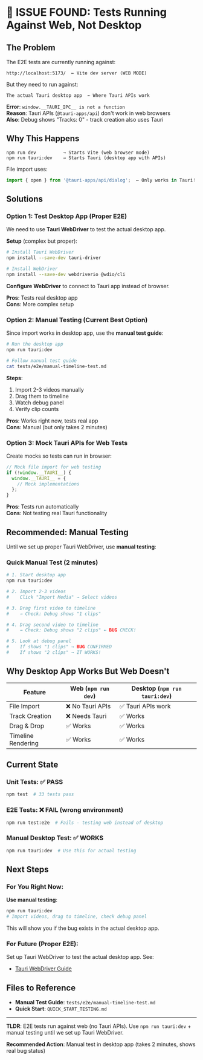 # 🚨 ISSUE FOUND: Tests Running Against Web, Not Desktop

## The Problem

The E2E tests are currently running against:

```
http://localhost:5173/  ← Vite dev server (WEB MODE)
```

But they need to run against:

```
The actual Tauri desktop app  ← Where Tauri APIs work
```

**Error**: `window.__TAURI_IPC__ is not a function`  
**Reason**: Tauri APIs (`@tauri-apps/api`) don't work in web browsers  
**Also**: Debug shows "Tracks: 0" - track creation also uses Tauri

## Why This Happens

```
npm run dev          → Starts Vite (web browser mode)
npm run tauri:dev    → Starts Tauri (desktop app with APIs)
```

File import uses:

```typescript
import { open } from '@tauri-apps/api/dialog';  ← Only works in Tauri!
```

## Solutions

### Option 1: Test Desktop App (Proper E2E)

We need to use **Tauri WebDriver** to test the actual desktop app.

**Setup** (complex but proper):

```bash
# Install Tauri WebDriver
npm install --save-dev tauri-driver

# Install WebDriver
npm install --save-dev webdriverio @wdio/cli
```

**Configure WebDriver** to connect to Tauri app instead of browser.

**Pros**: Tests real desktop app  
**Cons**: More complex setup

### Option 2: Manual Testing (Current Best Option)

Since import works in desktop app, use the **manual test guide**:

```bash
# Run the desktop app
npm run tauri:dev

# Follow manual test guide
cat tests/e2e/manual-timeline-test.md
```

**Steps**:

1. Import 2-3 videos manually
2. Drag them to timeline
3. Watch debug panel
4. Verify clip counts

**Pros**: Works right now, tests real app  
**Cons**: Manual (but only takes 2 minutes)

### Option 3: Mock Tauri APIs for Web Tests

Create mocks so tests can run in browser:

```typescript
// Mock file import for web testing
if (!window.__TAURI__) {
  window.__TAURI__ = {
    // Mock implementations
  };
}
```

**Pros**: Tests run automatically  
**Cons**: Not testing real Tauri functionality

## Recommended: Manual Testing

Until we set up proper Tauri WebDriver, use **manual testing**:

### Quick Manual Test (2 minutes)

```bash
# 1. Start desktop app
npm run tauri:dev

# 2. Import 2-3 videos
#    Click "Import Media" → Select videos

# 3. Drag first video to timeline
#    → Check: Debug shows "1 clips"

# 4. Drag second video to timeline
#    → Check: Debug shows "2 clips" ← BUG CHECK!

# 5. Look at debug panel
#    If shows "1 clips" → BUG CONFIRMED
#    If shows "2 clips" → IT WORKS!
```

## Why Desktop App Works But Web Doesn't

| Feature            | Web (`npm run dev`) | Desktop (`npm run tauri:dev`) |
| ------------------ | ------------------- | ----------------------------- |
| File Import        | ❌ No Tauri APIs    | ✅ Tauri APIs work            |
| Track Creation     | ❌ Needs Tauri      | ✅ Works                      |
| Drag & Drop        | ✅ Works            | ✅ Works                      |
| Timeline Rendering | ✅ Works            | ✅ Works                      |

## Current State

### Unit Tests: ✅ PASS

```bash
npm test  # 33 tests pass
```

### E2E Tests: ❌ FAIL (wrong environment)

```bash
npm run test:e2e  # Fails - testing web instead of desktop
```

### Manual Desktop Test: ✅ WORKS

```bash
npm run tauri:dev  # Use this for actual testing
```

## Next Steps

### For You Right Now:

**Use manual testing**:

```bash
npm run tauri:dev
# Import videos, drag to timeline, check debug panel
```

This will show you if the bug exists in the actual desktop app.

### For Future (Proper E2E):

Set up Tauri WebDriver to test the actual desktop app. See:

- [Tauri WebDriver Guide](https://tauri.app/v1/guides/testing/webdriver/introduction)

## Files to Reference

- **Manual Test Guide**: `tests/e2e/manual-timeline-test.md`
- **Quick Start**: `QUICK_START_TESTING.md`

---

**TLDR**: E2E tests run against web (no Tauri APIs). Use `npm run tauri:dev` + manual testing until we set up Tauri WebDriver.

**Recommended Action**: Manual test in desktop app (takes 2 minutes, shows real bug status)
